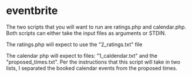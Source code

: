 # eventbrite

The two scripts that you will want to run are ratings.php and calendar.php.  Both scripts can either take the input files as
arguments or STDIN.

The ratings.php will expect to use the "2_ratings.txt" file

The calendar php will expect to files: "1_caldendar.txt" and the "proposed_times.txt".  Per the instructions that this script
will take in two lists, I separated the booked calendar events from the proposed times.
